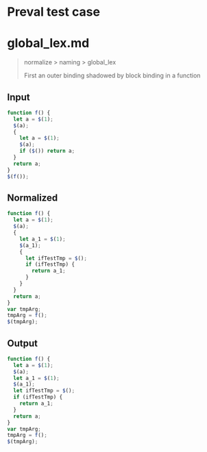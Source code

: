 # Preval test case

# global_lex.md

> normalize > naming > global_lex
>
> First an outer binding shadowed by block binding in a function

## Input

`````js filename=intro
function f() {
  let a = $(1);
  $(a);
  {
    let a = $(1);
    $(a);
    if ($()) return a; 
  }
  return a;
}
$(f());
`````

## Normalized

`````js filename=intro
function f() {
  let a = $(1);
  $(a);
  {
    let a_1 = $(1);
    $(a_1);
    {
      let ifTestTmp = $();
      if (ifTestTmp) {
        return a_1;
      }
    }
  }
  return a;
}
var tmpArg;
tmpArg = f();
$(tmpArg);
`````

## Output

`````js filename=intro
function f() {
  let a = $(1);
  $(a);
  let a_1 = $(1);
  $(a_1);
  let ifTestTmp = $();
  if (ifTestTmp) {
    return a_1;
  }
  return a;
}
var tmpArg;
tmpArg = f();
$(tmpArg);
`````
